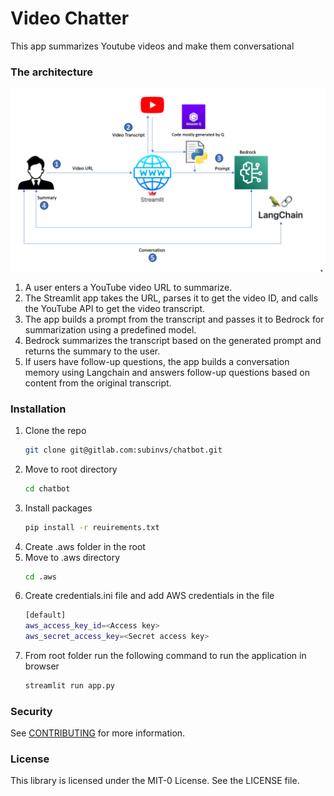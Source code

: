 # Video Chatter



This app summarizes Youtube videos and make them conversational 

### The architecture

![alt text](video-chat-arch.png)

1. A user enters a YouTube video URL to summarize.
2. The Streamlit app takes the URL, parses it to get the video ID, and calls the YouTube API to get the video transcript.
3. The app builds a prompt from the transcript and passes it to Bedrock for summarization using a predefined model.
4. Bedrock summarizes the transcript based on the generated prompt and returns the summary to the user.
5. If users have follow-up questions, the app builds a conversation memory using Langchain and answers follow-up questions based on content from the original transcript.


### Installation


1. Clone the repo
   ```sh
   git clone git@gitlab.com:subinvs/chatbot.git
   ```
2. Move to root directory
   ```sh
   cd chatbot
   ```
3. Install packages
   ```sh
   pip install -r reuirements.txt
   ```
4. Create .aws folder in the root
5. Move to .aws directory
   ```sh
   cd .aws
   ```
6. Create credentials.ini file and add AWS credentials in the file
   ```sh
   [default]
   aws_access_key_id=<Access key>
   aws_secret_access_key=<Secret access key>
   ```
7. From root folder run the following command to run the application in browser
   ```sh
   streamlit run app.py
   ```
### Security

See [CONTRIBUTING](CONTRIBUTING.md#security-issue-notifications) for more information.

### License

This library is licensed under the MIT-0 License. See the LICENSE file.

